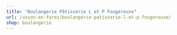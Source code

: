 ```yaml
---
title: "Boulangerie Pâtisserie L et P Fougerouse"
url: /usson-en-forez/boulangerie-patisserie-l-et-p-fougerouse/
shop: boulangerie
---
```


